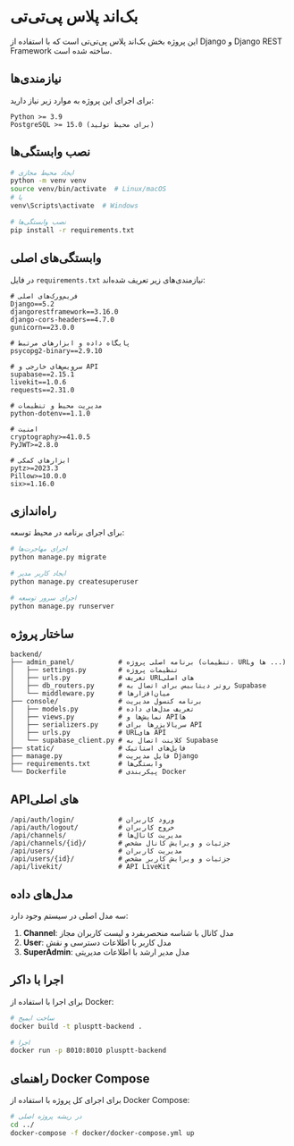 # بک‌اند پلاس پی‌تی‌تی

این پروژه بخش بک‌اند پلاس پی‌تی‌تی است که با استفاده از Django و Django REST Framework ساخته شده است.

## نیازمندی‌ها

برای اجرای این پروژه به موارد زیر نیاز دارید:

```
Python >= 3.9
PostgreSQL >= 15.0 (برای محیط تولید)
```

## نصب وابستگی‌ها

```bash
# ایجاد محیط مجازی
python -m venv venv
source venv/bin/activate  # Linux/macOS
# یا
venv\Scripts\activate  # Windows

# نصب وابستگی‌ها
pip install -r requirements.txt
```

## وابستگی‌های اصلی

در فایل `requirements.txt` نیازمندی‌های زیر تعریف شده‌اند:

```
# فریم‌ورک‌های اصلی
Django==5.2
djangorestframework==3.16.0
django-cors-headers==4.7.0
gunicorn==23.0.0

# پایگاه داده و ابزارهای مرتبط
psycopg2-binary==2.9.10

# سرویس‌های خارجی و API
supabase==2.15.1
livekit==1.0.6
requests==2.31.0

# مدیریت محیط و تنظیمات
python-dotenv==1.1.0

# امنیت
cryptography>=41.0.5
PyJWT>=2.8.0

# ابزارهای کمکی
pytz>=2023.3
Pillow>=10.0.0
six>=1.16.0
```

## راه‌اندازی

برای اجرای برنامه در محیط توسعه:

```bash
# اجرای مهاجرت‌ها
python manage.py migrate

# ایجاد کاربر مدیر
python manage.py createsuperuser

# اجرای سرور توسعه
python manage.py runserver
```

## ساختار پروژه

```
backend/
├── admin_panel/           # برنامه اصلی پروژه (تنظیمات، URL‌ها و ...)
│   ├── settings.py        # تنظیمات پروژه
│   ├── urls.py            # تعریف URL‌های اصلی
│   ├── db_routers.py      # روتر دیتابیس برای اتصال به Supabase
│   └── middleware.py      # میان‌افزارها
├── console/               # برنامه کنسول مدیریت
│   ├── models.py          # تعریف مدل‌های داده
│   ├── views.py           # نمایش‌ها و API‌ها
│   ├── serializers.py     # سریالایزرها برای API
│   ├── urls.py            # URL‌های API
│   └── supabase_client.py # کلاینت اتصال به Supabase
├── static/                # فایل‌های استاتیک
├── manage.py              # فایل مدیریت Django
├── requirements.txt       # وابستگی‌ها
└── Dockerfile             # پیکربندی Docker
```

## API‌های اصلی

```
/api/auth/login/           # ورود کاربران
/api/auth/logout/          # خروج کاربران
/api/channels/             # مدیریت کانال‌ها
/api/channels/{id}/        # جزئیات و ویرایش کانال مشخص
/api/users/                # مدیریت کاربران
/api/users/{id}/           # جزئیات و ویرایش کاربر مشخص
/api/livekit/              # API LiveKit
```

## مدل‌های داده

سه مدل اصلی در سیستم وجود دارد:

1. **Channel**: مدل کانال با شناسه منحصربفرد و لیست کاربران مجاز
2. **User**: مدل کاربر با اطلاعات دسترسی و نقش
3. **SuperAdmin**: مدل مدیر ارشد با اطلاعات مدیریتی

## اجرا با داکر

برای اجرا با استفاده از Docker:

```bash
# ساخت ایمیج
docker build -t plusptt-backend .

# اجرا
docker run -p 8010:8010 plusptt-backend
```

## راهنمای Docker Compose

برای اجرای کل پروژه با استفاده از Docker Compose:

```bash
# در ریشه پروژه اصلی
cd ../
docker-compose -f docker/docker-compose.yml up
``` 